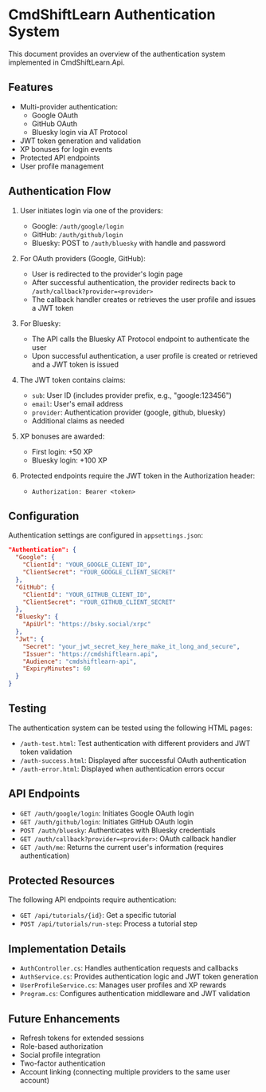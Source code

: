 # CmdShiftLearn Authentication System

This document provides an overview of the authentication system implemented in CmdShiftLearn.Api.

## Features

- Multi-provider authentication:
  - Google OAuth
  - GitHub OAuth
  - Bluesky login via AT Protocol
- JWT token generation and validation
- XP bonuses for login events
- Protected API endpoints
- User profile management

## Authentication Flow

1. User initiates login via one of the providers:
   - Google: `/auth/google/login`
   - GitHub: `/auth/github/login`
   - Bluesky: POST to `/auth/bluesky` with handle and password

2. For OAuth providers (Google, GitHub):
   - User is redirected to the provider's login page
   - After successful authentication, the provider redirects back to `/auth/callback?provider=<provider>`
   - The callback handler creates or retrieves the user profile and issues a JWT token

3. For Bluesky:
   - The API calls the Bluesky AT Protocol endpoint to authenticate the user
   - Upon successful authentication, a user profile is created or retrieved and a JWT token is issued

4. The JWT token contains claims:
   - `sub`: User ID (includes provider prefix, e.g., "google:123456")
   - `email`: User's email address
   - `provider`: Authentication provider (google, github, bluesky)
   - Additional claims as needed

5. XP bonuses are awarded:
   - First login: +50 XP
   - Bluesky login: +100 XP

6. Protected endpoints require the JWT token in the Authorization header:
   - `Authorization: Bearer <token>`

## Configuration

Authentication settings are configured in `appsettings.json`:

```json
"Authentication": {
  "Google": {
    "ClientId": "YOUR_GOOGLE_CLIENT_ID",
    "ClientSecret": "YOUR_GOOGLE_CLIENT_SECRET"
  },
  "GitHub": {
    "ClientId": "YOUR_GITHUB_CLIENT_ID",
    "ClientSecret": "YOUR_GITHUB_CLIENT_SECRET"
  },
  "Bluesky": {
    "ApiUrl": "https://bsky.social/xrpc"
  },
  "Jwt": {
    "Secret": "your_jwt_secret_key_here_make_it_long_and_secure",
    "Issuer": "https://cmdshiftlearn.api",
    "Audience": "cmdshiftlearn-api",
    "ExpiryMinutes": 60
  }
}
```

## Testing

The authentication system can be tested using the following HTML pages:

- `/auth-test.html`: Test authentication with different providers and JWT token validation
- `/auth-success.html`: Displayed after successful OAuth authentication
- `/auth-error.html`: Displayed when authentication errors occur

## API Endpoints

- `GET /auth/google/login`: Initiates Google OAuth login
- `GET /auth/github/login`: Initiates GitHub OAuth login
- `POST /auth/bluesky`: Authenticates with Bluesky credentials
- `GET /auth/callback?provider=<provider>`: OAuth callback handler
- `GET /auth/me`: Returns the current user's information (requires authentication)

## Protected Resources

The following API endpoints require authentication:

- `GET /api/tutorials/{id}`: Get a specific tutorial
- `POST /api/tutorials/run-step`: Process a tutorial step

## Implementation Details

- `AuthController.cs`: Handles authentication requests and callbacks
- `AuthService.cs`: Provides authentication logic and JWT token generation
- `UserProfileService.cs`: Manages user profiles and XP rewards
- `Program.cs`: Configures authentication middleware and JWT validation

## Future Enhancements

- Refresh tokens for extended sessions
- Role-based authorization
- Social profile integration
- Two-factor authentication
- Account linking (connecting multiple providers to the same user account)